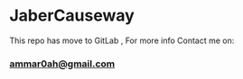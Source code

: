 # JaberCauseway
This repo has move to GitLab , For more info Contact me on: 
### ammar0ah@gmail.com
